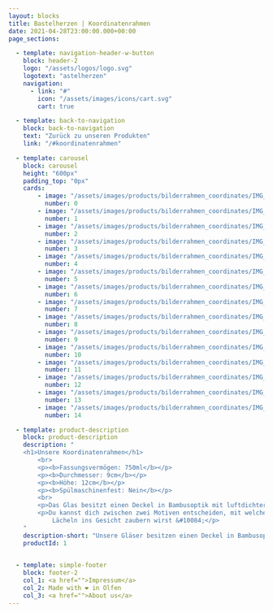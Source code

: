 ```yaml
---
layout: blocks
title: Bastelherzen | Koordinatenrahmen
date: 2021-04-28T23:00:00.000+00:00
page_sections:

  - template: navigation-header-w-button
    block: header-2
    logo: "/assets/logos/logo.svg"
    logotext: "astelherzen"
    navigation:
      - link: "#"
        icon: "/assets/images/icons/cart.svg"
        cart: true

  - template: back-to-navigation
    block: back-to-navigation
    text: "Zurück zu unseren Produkten"
    link: "/#koordinatenrahmen"

  - template: carousel
    block: carousel
    height: "600px"
    padding_top: "0px"
    cards:
        - image: "/assets/images/products/bilderrahmen_coordinates/IMG_0909.JPG"
          number: 0
        - image: "/assets/images/products/bilderrahmen_coordinates/IMG_0910.JPG" 
          number: 1
        - image: "/assets/images/products/bilderrahmen_coordinates/IMG_0911.JPG" 
          number: 2
        - image: "/assets/images/products/bilderrahmen_coordinates/IMG_0912.JPG"
          number: 3
        - image: "/assets/images/products/bilderrahmen_coordinates/IMG_0913.JPG" 
          number: 4
        - image: "/assets/images/products/bilderrahmen_coordinates/IMG_0914.JPG" 
          number: 5
        - image: "/assets/images/products/bilderrahmen_coordinates/IMG_0915.JPG" 
          number: 6
        - image: "/assets/images/products/bilderrahmen_coordinates/IMG_0916.JPG" 
          number: 7
        - image: "/assets/images/products/bilderrahmen_coordinates/IMG_0917.JPG" 
          number: 8
        - image: "/assets/images/products/bilderrahmen_coordinates/IMG_0918.JPG" 
          number: 9
        - image: "/assets/images/products/bilderrahmen_coordinates/IMG_0919.JPG" 
          number: 10
        - image: "/assets/images/products/bilderrahmen_coordinates/IMG_0920.JPG" 
          number: 11
        - image: "/assets/images/products/bilderrahmen_coordinates/IMG_0921.JPG" 
          number: 12
        - image: "/assets/images/products/bilderrahmen_coordinates/IMG_0922.JPG" 
          number: 13
        - image: "/assets/images/products/bilderrahmen_coordinates/IMG_0923.JPG" 
          number: 14

  - template: product-description
    block: product-description
    description: "
    <h1>Unsere Koordinatenrahmen</h1>
        <br>
        <p><b>Fassungsvermögen: 750ml</b></p>
        <p><b>Durchmesser: 9cm</b></p>
        <p><b>Höhe: 12cm</b></p>
        <p><b>Spülmaschinenfest: Nein</b></p>
        <br>
        <p>Das Glas besitzt einen Deckel in Bambusoptik mit luftdichter Silikondichtung.</p>
        <p>Du kannst dich zwischen zwei Motiven entscheiden, mit welchem du deiner Mama oder deiner besten Freundin ein
            Lächeln ins Gesicht zaubern wirst &#10084;</p>
    "
    description-short: "Unsere Gläser besitzen einen Deckel in Bambusoptik mit luftdichter Silikondichtung."
    productId: 1

  
  - template: simple-footer
    block: footer-2
    col_1: <a href="">Impressum</a>
    col_2: Made with ❤︎ in Olfen
    col_3: <a href="">About us</a>
---
```


